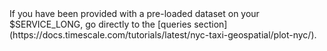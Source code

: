 <Highlight type="note">
If you have been provided with a pre-loaded dataset on your $SERVICE_LONG,
go directly to the
[queries section](https://docs.timescale.com/tutorials/latest/nyc-taxi-geospatial/plot-nyc/).
</Highlight>
